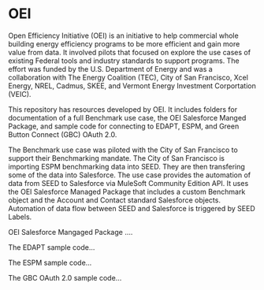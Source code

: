 # OEI
Open Efficiency Initiative (OEI) is an initiative to help commercial whole building energy efficiency programs to be more efficient and gain more value from data. It involved pilots that focused on explore the use cases of existing Federal tools and industry standards to support programs. The effort was funded by the U.S. Department of Energy and was a collaboration with The Energy Coalition (TEC), City of San Francisco, Xcel Energy, NREL, Cadmus, SKEE, and Vermont Energy Investment Corportation (VEIC).

This repository has resources developed by OEI. It includes folders for documentation of a full Benchmark use case, the OEI Salesforce Manged Package, and sample code for connecting to EDAPT, ESPM, and Green Button Connect (GBC) OAuth 2.0.   

The Benchmark use case was piloted with the City of San Francisco to support their Benchmarking mandate. The City of San Francisco is importing ESPM benchmarking data into SEED. They are then transfering some of the data into Salesforce. The use case provides the automation of data from SEED to Salesforce via MuleSoft Community Edition API. It uses the OEI Salesforce Managed Package that includes a custom Benchmark object and the Account and Contact standard Salesforce objects. Automation of data flow between SEED and Salesforce is triggered by SEED Labels. 

OEI Salesforce Mangaged Package ....

The EDAPT sample code...

The ESPM sample code...

The GBC OAuth 2.0 sample code...
